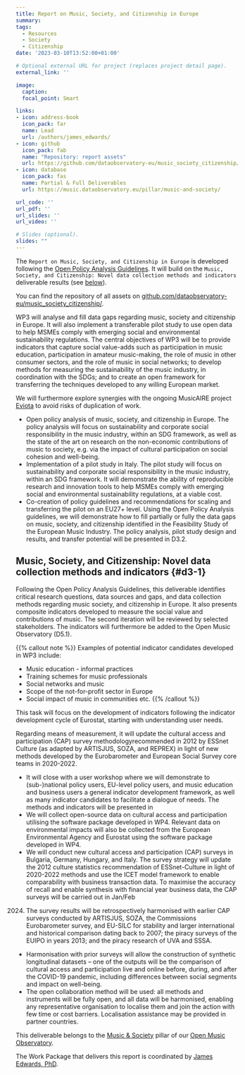 ```yaml
---
title: Report on Music, Society, and Citizenship in Europe
summary: 
tags:
  - Resources
  - Society
  - Citizenship
date: '2023-03-10T13:52:00+01:00'

# Optional external URL for project (replaces project detail page).
external_link: ''

image:
  caption: 
  focal_point: Smart

links:
- icon: address-book
  icon_pack: far
  name: Lead
  url: /authors/james_edwards/
- icon: github
  icon_pack: fab
  name: "Repository: report assets"
  url: https://github.com/dataobservatory-eu/music_society_citizenship/
- icon: database
  icon_pack: fas
  name: Partial & Full Deliverables 
  url: https://music.dataobservatory.eu/pillar/music-and-society/

url_code: ''
url_pdf: ''
url_slides: ''
url_video: ''

# Slides (optional).
slides: ""
---
```


The `Report on Music, Society, and Citizenship in Europe` is developed following the [Open Policy Analysis Guidelines](/resources/opa/). It will build on the `Music, Society, and Citizenship: Novel data collection methods and indicators` deliverable results (see [below](/resources/music-society-citizenship/#d3-1)).

You can find the repository of all assets on [github.com/dataobservatory-eu/music_society_citizenship/](https://github.com/dataobservatory-eu/music_society_citizenship/).

WP3 will analyse and fill data gaps regarding music, society and citizenship in Europe. It will also implement a transferable pilot study to use open data to help MSMEs comply with emerging social and environmental sustainability regulations. The central objectives of WP3 will be to provide indicators that capture social value-adds such as participation in music education, participation in amateur music-making, the role of music in other consumer sectors, and the role of music in social networks; to develop methods for measuring the sustainability of the music industry, in coordination with the SDGs; and to create an open framework for transferring the techniques developed to any willing European market. 

We will furthermore explore synergies with the ongoing MusicAIRE project [Eviota](https://reprex.nl/project/musiceviota/) to avoid risks of duplication of work.


- Open policy analysis of music, society, and citizenship in Europe. The policy analysis will focus on sustainability and corporate social responsibility in the music industry, within an SDG framework, as well as the state of the art on
research on the non-economic contributions of music to society, e.g. via the impact of cultural participation on social cohesion and well-being.
- Implementation of a pilot study in Italy. The pilot study will focus on sustainability and corporate social responsibility
in the music industry, within an SDG framework. It will demonstrate the ability of reproducible research and innovation
tools to help MSMEs comply with emerging social and environmental sustainability regulations, at a viable cost.
-  Co-creation of policy guidelines and recommendations for scaling and transferring the pilot on an EU27+ level. Using the Open Policy Analysis guidelines, we will demonstrate how to fill partially or fully the data gaps on music, society, and citizenship identified in the Feasibility Study of the European Music Industry. The policy analysis, pilot study design
and results, and transfer potential will be presented in D3.2.

## Music, Society, and Citizenship: Novel data collection methods and indicators {#d3-1}

Following the Open Policy Analysis Guidelines, this deliverable identifies critical research questions, data sources and gaps, and data collection methods regarding music society, and citizenship in Europe. It also presents composite
indicators developed to measure the social value and contributions of music. The second iteration will be reviewed by selected stakeholders. The indicators will furthermore be added to the Open Music Observatory (D5.1).


{{% callout note %}}
Examples of potential indicator candidates developed in WP3 include: 
- Music education - informal practices
- Training schemes for music professionals 
- Social networks and music
- Scope of the not-for-profit sector in Europe
- Social impact of music in communities
etc.
{{% /callout %}}

This task will focus on the development of indicators following the indicator development cycle of Eurostat, starting with understanding user needs.

Regarding means of measurement, it will update the cultural access and participation (CAP) survey methodologyrecommended in 2012 by ESSnet Culture (as adapted by ARTISJUS, SOZA, and REPREX) in light of new methods developed by the Eurobarometer and European Social Survey core teams in 2020-2022.
- It will close with a user workshop where we will demonstrate to (sub-)national policy users, EU-level policy users, and
music education and business users a general indicator development framework, as well as many indicator candidates
to facilitate a dialogue of needs. The methods and indicators will be presented in 
- We will collect open-source data on cultural access and participation utilising the software package developed in WP4. Relevant data on environmental impacts will also be collected from the European Environmental Agency and
Eurostat using the software package developed in WP4.
- We will conduct new cultural access and participation (CAP) surveys in Bulgaria, Germany, Hungary, and Italy. The survey strategy will update the 2012 culture statistics recommendation of ESSnet-Culture in light of 2020-2022
methods and use the ICET model framework to enable comparability with business transaction data. To maximise the accuracy of recall and enable synthesis with financial year business data, the CAP surveys will be carried out in Jan/Feb
2024. The survey results will be retrospectively harmonised with earlier CAP surveys conducted by ARTISJUS, SOZA, the Commissions Eurobarometer survey, and EU-SILC for stability and larger international and historical comparison
dating back to 2007; the piracy surveys of the EUIPO in years 2013; and the piracy research of UVA and SSSA.
- Harmonisation with prior surveys will allow the construction of synthetic longitudinal datasets – one of the outputs will be the comparison of cultural access and participation live and online before, during, and after the COVID-19 pandemic, including differences between social segments and impact on well-being.
- The open collaboration method will be used: all methods and instruments will be fully open, and all data will be harmonised, enabling any representative organisation to localise them and join the action with few time or cost barriers.
Localisation assistance may be provided in partner countries.




This deliverable belongs to the [Music & Society](https://music.dataobservatory.eu/pillar/music-and-society/) pillar of our [Open Music Observatory](/resources/open_music_observatory/). 

The Work Package that delivers this report is coordinated by [James Edwards, PhD](/authors/james_edwards/).